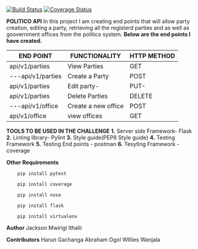 [![Build Status](https://travis-ci.org/Jacksonmwirigi/politico.svg?branch=develop)](https://travis-ci.org/Jacksonmwirigi/politico) [![Coverage Status](https://coveralls.io/repos/github/Jacksonmwirigi/politico/badge.svg?branch=develop)](https://coveralls.io/github/Jacksonmwirigi/politico?branch=develop)




**POLITICO API**
In this project I am creating  end points that will allow party creation, editing a party, retrieving all the registerd parties and as well as goovernment offices from the politico system. 
**Below are the end points I have created.**

|    END POINT    | FUNCTIONALITY  |  HTTP METHOD  | 
|-----------------|----------------|---------------|
|  api/v1/parties | View Parties   |      GET
|---api/v1/parties | Create a Party |     POST     |
|   api/v1/parties |Edit party-     |     PUT-     |
|  api/v1/parties |  Delete  Parties |   DELETE    | 
|---api/v1/office | Create a new office |   POST   |
|   api/v1/office |view offices    |      GET      |

**TOOLS TO BE USED IN THE CHALLENGE**
**1.** Server side Framework- Flask
**2.** Linting library- Pylint
**3.** Style guide(PEP8 Style guide)
**4.** Testing Framework
**5.** Testing End points - postman
**6.** Tesyting Framework -coverage

**Other Requirements**

        pip install pytest 

        pip install coverage

        pip install nose

        pip install flask

        pip install virtualenv

**Author**
Jackson Mwirigi Ithalii

**Contributors**
Harun Gachanga
Abraham Ogol
WIllies Wanjala